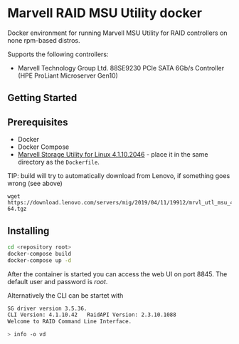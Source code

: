# Marvell RAID MSU Utility docker 

Docker environment for running Marvell MSU Utility for RAID controllers on none rpm-based distros.

Supports the following controllers:
* Marvell Technology Group Ltd. 88SE9230 PCIe SATA 6Gb/s Controller (HPE ProLiant Microserver Gen10)

## Getting Started

## Prerequisites

* Docker
* Docker Compose
* [Marvell Storage Utility for Linux 4.1.10.2046](https://support.lenovo.com/ca/en/downloads/ds539334-marvell-storage-utility-for-linux-for-linux) - place it in the same directory as the `Dockerfile`.

TIP: build will try to automatically download from Lenovo, if something goes wrong (see above)
```
wget https://download.lenovo.com/servers/mig/2019/04/11/19912/mrvl_utl_msu_4.1.10.2046_linux_x86-64.tgz
```

## Installing

```sh
cd <repository root>
docker-compose build
docker-compose up -d
```

After the container is started you can access the web UI on port 8845. The default user and password is *root*.

Alternatively the CLI can be startet with

```sh
SG driver version 3.5.36.
CLI Version: 4.1.10.42   RaidAPI Version: 2.3.10.1088
Welcome to RAID Command Line Interface.

> info -o vd
```


